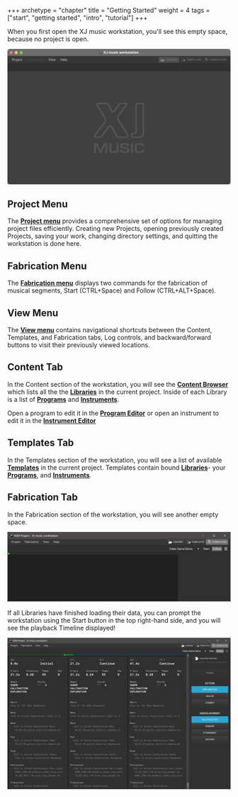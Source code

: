 +++
archetype = "chapter"
title = "Getting Started"
weight = 4
tags = ["start", "getting started", "intro", "tutorial"]
+++

When you first open the XJ music workstation, you'll see this empty space, because no project is open.

![XJ music workstation first opens](xj-workstation-opening.png)

## Project Menu

The [**Project menu**](/getting-started/menu-bar/index.md) provides a comprehensive set of options for managing project files efficiently. Creating new Projects, opening previously created Projects, saving your work, changing directory settings, and quitting the workstation is done here.

## Fabrication Menu

The [**Fabrication menu**](/making-xj-music/fabrication/fabrication-settings) displays two commands for the fabrication of musical segments, Start (CTRL+Space) and Follow (CTRL+ALT+Space).


## View Menu

The [**View menu**](/getting-started/menu-bar/) contains navigational shortcuts between the Content, Templates, and Fabrication tabs, Log controls, and backward/forward buttons to visit their previously viewed locations.

## Content Tab

In the Content section of the workstation, you will see the [**Content Browser**](/getting-started/content-browser/) which lists
all the the [**Libraries**](/making-xj-music/libraries/) in the current project. Inside of each Library
is a list of [**Programs**](/making-xj-music/programs/) and [**Instruments**](/making-xj-music/instruments/).

Open a program to edit it in the [**Program Editor**](/getting-started/program-editor/)
or open an instrument to edit it in the [**Instrument Editor**](/getting-started/instrument-editor/)

## Templates Tab

In the Templates section of the workstation, you will see a list of available [**Templates**](/making-xj-music/templates/) in the current project. Templates contain bound [**Libraries**](/making-xj-music/libraries/)- your [**Programs**](/making-xj-music/programs/), and [**Instruments**](/making-xj-music/instruments/).

## Fabrication Tab

In the Fabrication section of the workstation, you will see another empty space.

![Empty Timeline](empty-timeline.png)

If all Libraries have finished loading their data, you can prompt the workstation using the Start button in the top right-hand side, and you will see the playback Timeline displayed!

![Playback Timeline](playback-timeline.png)
